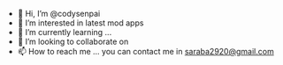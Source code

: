- 👋 Hi, I’m @codysenpai
- 👀 I’m interested in latest mod apps
- 🌱 I’m currently learning ...
- 💞️ I’m looking to collaborate on 
- 📫 How to reach me ... you can contact me in saraba2920@gmail.com 

<!---
codysenpai/codysenpai is a ✨ special ✨ repository because its `README.md` (this file) appears on your GitHub profile.
You can click the Preview link to take a look at your changes.
--->
